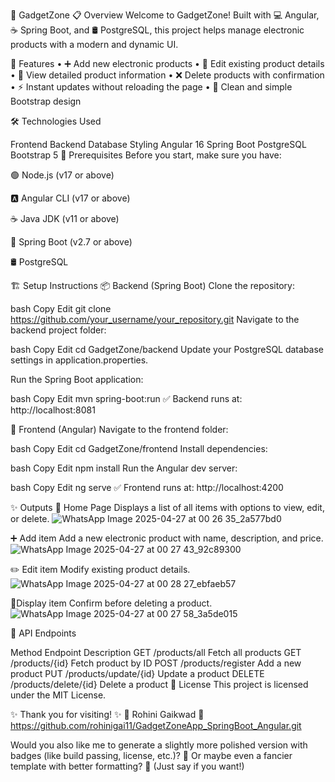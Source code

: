 🎁 GadgetZone
📋 Overview
Welcome to GadgetZone!
Built with 💻 Angular, ☕ Spring Boot, and 🛢️ PostgreSQL, this project helps manage electronic products with a modern and dynamic UI.

🚀 Features
• ➕ Add new electronic products
• 📝 Edit existing product details
• 👀 View detailed product information
• ❌ Delete products with confirmation
• ⚡ Instant updates without reloading the page
• 🎨 Clean and simple Bootstrap design

🛠️ Technologies Used

Frontend	Backend	Database	Styling
Angular 16	Spring Boot	PostgreSQL	Bootstrap 5
🧰 Prerequisites
Before you start, make sure you have:

🟢 Node.js (v17 or above)

🅰️ Angular CLI (v17 or above)

☕ Java JDK (v11 or above)

🌱 Spring Boot (v2.7 or above)

🛢️ PostgreSQL

🏗️ Setup Instructions
📦 Backend (Spring Boot)
Clone the repository:

bash
Copy
Edit
git clone https://github.com/your_username/your_repository.git
Navigate to the backend project folder:

bash
Copy
Edit
cd GadgetZone/backend
Update your PostgreSQL database settings in application.properties.

Run the Spring Boot application:

bash
Copy
Edit
mvn spring-boot:run
✅ Backend runs at: http://localhost:8081

🎯 Frontend (Angular)
Navigate to the frontend folder:

bash
Copy
Edit
cd GadgetZone/frontend
Install dependencies:

bash
Copy
Edit
npm install
Run the Angular dev server:

bash
Copy
Edit
ng serve
✅ Frontend runs at: http://localhost:4200

✨ Outputs
🏡 Home Page
Displays a list of all items with options to view, edit, or delete.
![WhatsApp Image 2025-04-27 at 00 26 35_2a577bd0](https://github.com/user-attachments/assets/4cc1b5a9-b1ba-46a5-b0c2-31d1a836a38b)


➕ Add item
Add a new electronic product with name, description, and price.
![WhatsApp Image 2025-04-27 at 00 27 43_92c89300](https://github.com/user-attachments/assets/0358c90e-ad9b-49f7-a65d-79816cbf4e80)


✏️ Edit item
Modify existing product details.
![WhatsApp Image 2025-04-27 at 00 28 27_ebfaeb57](https://github.com/user-attachments/assets/8d96dad6-3bd8-4b75-b4fe-cab5a5754e9e)


🚀Display item
Confirm before deleting a product.
![WhatsApp Image 2025-04-27 at 00 27 58_3a5de015](https://github.com/user-attachments/assets/7747f2a3-423d-45ba-a664-22cca96ede52)


🔗 API Endpoints

Method	Endpoint	Description
GET	/products/all	Fetch all products
GET	/products/{id}	Fetch product by ID
POST	/products/register	Add a new product
PUT	/products/update/{id}	Update a product
DELETE	/products/delete/{id}	Delete a product
📜 License
This project is licensed under the MIT License.

✨ Thank you for visiting! ✨
👤 Rohini Gaikwad
🔗 https://github.com/rohinigai11/GadgetZoneApp_SpringBoot_Angular.git

Would you also like me to generate a slightly more polished version with badges (like build passing, license, etc.)? 🚀
Or maybe even a fancier template with better formatting? 🌟
(Just say if you want!)

